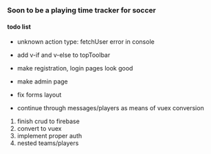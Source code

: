 ### Soon to be a playing time tracker for soccer

#### todo list

- unknown action type: fetchUser error in console

- add v-if and v-else to topToolbar

- make registration, login pages look good
- make admin page
- fix forms layout
- continue through messages/players as means of vuex conversion 

1. finish crud to firebase
2. convert to vuex
3. implement proper auth
4. nested teams/players